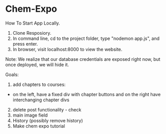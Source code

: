 # Chem-Expo

How To Start App Locally.

1) Clone Resposiory.
2) In command line, cd to the project folder, type "nodemon app.js", and press enter.
3) In browser, visit localhost:8000 to view the website.

Note: We realize that our database credentials are exposed right now, but once deployed, we will hide it.

Goals:

1) add chapters to courses: 
  - on the left, have a fixed div with chapter buttons and on the right have interchanging chapter divs
2) delete post functionality - check
3) main image field
4) History (possibly remove history)
5) Make chem expo tutorial 
